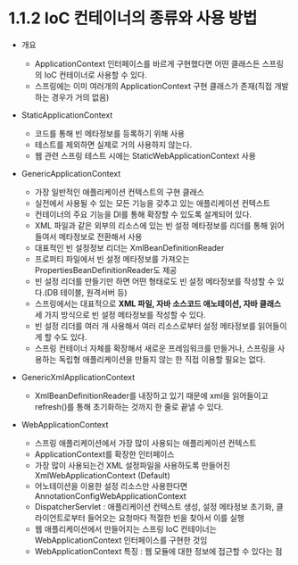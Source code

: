 # 1.1.2 IoC 컨테이너의 종류와 사용 방법
- 개요
  + ApplicationContext 인터페이스를 바르게 구현했다면 어떤 클래스든 스프링의 IoC 컨테이너로 사용할 수 있다.
  + 스프링에는 이미 여러개의 ApplicationContext 구현 클래스가 존재(직접 개발하는 경우가 거의 없음)

- StaticApplicationContext
  + 코드를 통해 빈 메타정보를 등록하기 위해 사용
  + 테스트를 제외하면 실제로 거의 사용하지 않는다.
  + 웹 관련 스프링 테스트 시에는 StaticWebApplicationContext 사용

- GenericApplicationContext
  + 가장 일반적인 애플리케이션 컨텍스트의 구현 클래스
  + 실전에서 사용될 수 있는 모든 기능을 갖추고 있는 애플리케이션 컨텍스트
  + 컨테이너의 주요 기능을 DI를 통해 확장할 수 있도록 설계되어 있다.
  + XML 파일과 같은 외부의 리소스에 있는 빈 설정 메타정보를 리더를 통해 읽어들여서 메타정보로 전환해서 사용
  + 대표적인 빈 설정정보 리더는 XmlBeanDefinitionReader
  + 프로퍼티 파일에서 빈 설정 메타정보를 가져오는 PropertiesBeanDefinitionReader도 제공
  + 빈 설정 리더를 만들기만 하면 어떤 형태로도 빈 설정 메타정보를 작성할 수 있다.(DB 테이블, 원격서버 등)
  + 스프링에서는 대표적으로 **XML 파일, 자바 소스코드 애노테이션, 자바 클래스** 세 가지 방식으로 빈 설정 메타정보를 작성할 수 있다.
  + 빈 설정 리더를 여러 개 사용해서 여러 리소스로부터 설정 메타정보를 읽어들이게 할 수도 있다.
  + 스프링 컨테이너 자체를 확장해서 새로운 프레임워크를 만들거나, 스프링을 사용하는 독립형 애플리케이션을 만들지 않는 한 직접 이용할 필요는 없다.

- GenericXmlApplicationContext
  + XmlBeanDefinitionReader를 내장하고 있기 때문에 xml을 읽어들이고 refresh()를 통해 초기화하는 것까지 한 줄로 끝낼 수 있다.
  
- WebApplicationContext
  + 스프링 애플리케이션에서 가장 많이 사용되는 애플리케이션 컨텍스트
  + ApplicationContext를 확장한 인터페이스
  + 가장 많이 사용되는건 XML 설정파일을 사용하도록 만들어진 XmlWebApplicationContext (Default)
  + 어노테이션을 이용한 설정 리소스만 사용한다면 AnnotationConfigWebApplicationContext
  + DispatcherServlet : 애플리케이션 컨텍스트 생성, 설정 메타정보 초기화, 클라이언트로부터 들어오는 요청마다 적절한 빈을 찾아서 이를 실행
  + 웹 애플리케이션에서 만들어지는 스프링 IoC 컨테이너는 WebApplicationContext 인터페이스를 구현한 것임
  + WebApplicationContext 특징 : 웹 모듈에 대한 정보에 접근할 수 있다는 점